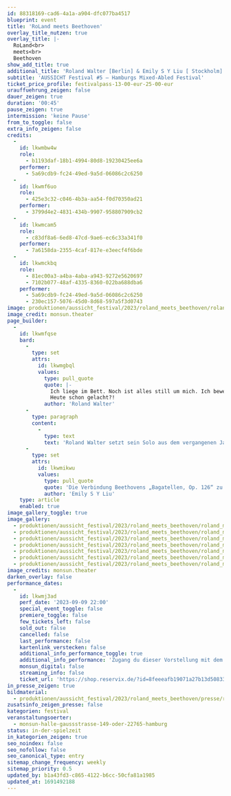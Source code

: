 ```yaml
---
id: 88318169-cad6-4a1a-a904-dfc077ba4517
blueprint: event
title: 'RoLand meets Beethoven'
overlay_title_nutzen: true
overlay_title: |-
  RoLand<br>
  meets<br>
  Beethoven
show_add_title: true
additional_title: 'Roland Walter [Berlin] & Emily S Y Liu [ Stockholm]'
subtitle: 'AUSSICHT Festival #5 – Hamburgs Mixed-Abled Festival'
ticket_price_profile: festivalpass-13-00-eur-25-00-eur
urauffuehrung_zeigen: false
dauer_zeigen: true
duration: '00:45'
pause_zeigen: true
intermission: 'keine Pause'
from_to_toggle: false
extra_info_zeigen: false
credits:
  -
    id: lkwmbw4w
    role:
      - b1193daf-18b1-4994-80d8-19230425ee6a
    performer:
      - 5a69cdb9-fc24-49ed-9a5d-06086c2c6250
  -
    id: lkwmf6uo
    role:
      - 425e3c32-c046-4b3a-aa54-f0d70350ad21
    performer:
      - 3799d4e2-4831-434b-9907-958807909cb2
  -
    id: lkwmcam5
    role:
      - c83df8a6-6ed8-47cd-9ae6-ec6c33a341f0
    performer:
      - 7a6158da-2355-4caf-817e-e3eecf4f6bde
  -
    id: lkwmckbq
    role:
      - 81ec00a3-a4ba-4aba-a943-9272e5620697
      - 7102b077-48af-4335-8360-022ba688dba6
    performer:
      - 5a69cdb9-fc24-49ed-9a5d-06086c2c6250
      - 230ec157-5076-45d0-8d68-597a5f3d0743
image: produktionen/aussicht_festival/2023/roland_meets_beethoven/roland_meets_beethoven_1_c_monsun.theater.jpg
image_credit: monsun.theater
page_builder:
  -
    id: lkwmfqse
    bard:
      -
        type: set
        attrs:
          id: lkwmgbql
          values:
            type: pull_quote
            quote: |-
              Ich liege im Bett. Noch ist alles still um mich. Ich bewege mich frei. Ich träume. Aber ich kann nicht allein aufstehen. Ich brauche dazu eine:n Assistent:in. Ich verweile noch eine Weile. Noch einen Moment für mich: In my body, I am a king!
              Heute schon gelacht?! 
            author: 'Roland Walter'
      -
        type: paragraph
        content:
          -
            type: text
            text: 'Roland Walter setzt sein Solo aus dem vergangenen Jahr fort. Immer wieder trifft er Menschen, die er inspiriert, so auch die Pianistin Emily S Y Liu. Als Vertreterin der klassischen Musik lässt sie sich mit Roland Walter auf ein Duett zwischen Beethovens spätem Meisterwerk „Bagatellen, Op. 126“ und Rolands Interpretation ein. Roland experimentiert mit seinem Körper und mit seiner Behinderung. Mit Musik, Tanz und Performance erzählt er von seiner Kunst, die Zusammenarbeit mit anderen Künstler:innen und seinem Leben. Grenzen werden zu einem Stück grenzenloser Freiheit.'
      -
        type: set
        attrs:
          id: lkwmikwu
          values:
            type: pull_quote
            quote: 'Die Verbindung Beethovens „Bagatellen, Op. 126“ zu Roland?  Immer wenn ich dieses Werk spiele, kann ich die Philosophie hinter Beethovens „Series of Bagatelles“ nachempfinden. Jede:r muss durch den  Kreislauf des Lebens: Geburt, Kindheit, das Leben als Erwachsene:r und das Alter. Für mich erzählt Beethoven in diesem Werk von der Leichtigkeit, zu der wir im Leben finden können, wenn wir es leben und uns alle leben lassen, so wie wir nun einmal sind. Das Lebenselixier ist der Humor, der darf nicht fehlen. Und das habe ich auch in Rolands Solo gesehen.'
            author: 'Emily S Y Liu'
    type: article
    enabled: true
image_gallery_toggle: true
image_gallery:
  - produktionen/aussicht_festival/2023/roland_meets_beethoven/roland_meets_beethoven_5_c_monsun.theater.jpg
  - produktionen/aussicht_festival/2023/roland_meets_beethoven/roland_meets_beethoven_2_c_monsun.theater.jpg
  - produktionen/aussicht_festival/2023/roland_meets_beethoven/roland_meets_beethoven_3_c_monsun.theater.jpg
  - produktionen/aussicht_festival/2023/roland_meets_beethoven/roland_meets_beethoven_4_c_monsun.theater.jpg
  - produktionen/aussicht_festival/2023/roland_meets_beethoven/roland_meets_beethoven_7_c_monsun.theater.jpg
  - produktionen/aussicht_festival/2023/roland_meets_beethoven/roland_meets_beethoven_6_c_monsun.theater.jpg
  - produktionen/aussicht_festival/2023/roland_meets_beethoven/roland_meets_beethoven_1_c_monsun.theater.jpg
image_credits: monsun.theater
darken_overlay: false
performance_dates:
  -
    id: lkwmj3ad
    perf_date: '2023-09-09 22:00'
    special_event_toggle: false
    premiere_toggle: false
    few_tickets_left: false
    sold_out: false
    cancelled: false
    last_performance: false
    kartenlink_verstecken: false
    additional_info_performance_toggle: true
    additional_info_performance: 'Zugang du dieser Vorstellung mit dem Festivalpass [AUSSICHT Festival 2023] oder einem Ticket der Theaternacht Hamburg 2023.'
    monsun_digital: false
    streaming_info: false
    ticket_url: 'https://shop.reservix.de/?id=8feeeafb19071a27b13d5083379d95183e9ab490f2f135faf80b2fecfc1ba00f2aba7ad8945f4a4292549eb86feddc1b&vID=7337&eventGrpID=444675'
in_presse_zeigen: true
bildmaterial:
  - produktionen/aussicht_festival/2023/roland_meets_beethoven/presse/roland_meets_beethoven_1_c_monsun.theater_aussicht_festival_2023.zip
zusatsinfo_zeigen_presse: false
kategorien: festival
veranstaltungsoerter:
  - monsun-halle-gaussstrasse-149-oder-22765-hamburg
status: in-der-spielzeit
in_kategorien_zeigen: true
seo_noindex: false
seo_nofollow: false
seo_canonical_type: entry
sitemap_change_frequency: weekly
sitemap_priority: 0.5
updated_by: b1a43fd3-c865-4122-b6cc-50cfa81a1985
updated_at: 1691492188
---
```

